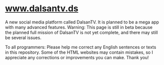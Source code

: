# www.dalsantv.ds
A new social media platform called DalsanTV. It is planned to be a mega app with many advanced features.
Warning: This page is still in beta because the planned full mission of DalsanTV is not yet complete, and there may still be several issues.

To all programmers:
Please help me correct any English sentences or texts in this repository. Some of the HTML websites may contain mistakes, so I appreciate any corrections or improvements you can make. Thank you!
